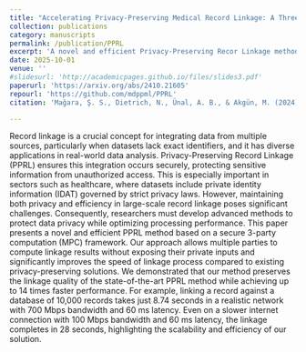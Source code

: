 ```yaml
---
title: "Accelerating Privacy-Preserving Medical Record Linkage: A Three-Party MPC Approach"
collection: publications
category: manuscripts
permalink: /publication/PPRL
excerpt: 'A novel and efficient Privacy-Preserving Recor Linkage method based on a secure 3-party (MPC)computaion framework'
date: 2025-10-01
venue: ''
#slidesurl: 'http://academicpages.github.io/files/slides3.pdf'
paperurl: 'https://arxiv.org/abs/2410.21605'
repourl: 'https://github.com/mdppml/PPRL'
citation: 'Mağara, Ş. S., Dietrich, N., Ünal, A. B., & Akgün, M. (2024). Accelerating Privacy-Preserving Medical Record Linkage: A Three-Party MPC Approach. <i>arXiv preprint</i>, arXiv:2410.21605. https://doi.org/10.48550/arXiv.2410.21605'

---
```


 Record linkage is a crucial concept for integrating data from multiple sources, particularly when datasets lack exact identifiers, and it has diverse applications in real-world data analysis. Privacy-Preserving Record Linkage (PPRL) ensures this integration occurs securely, protecting sensitive information from unauthorized access. This is especially important in sectors such as healthcare, where datasets include private identity information (IDAT) governed by strict privacy laws. However, maintaining both privacy and efficiency in large-scale record linkage poses significant challenges. Consequently, researchers must develop advanced methods to protect data privacy while optimizing processing performance. This paper presents a novel and efficient PPRL method based on a secure 3-party computation (MPC) framework. Our approach allows multiple parties to compute linkage results without exposing their private inputs and significantly improves the speed of linkage process compared to existing privacy-preserving solutions. We demonstrated that our method preserves the linkage quality of the state-of-the-art PPRL method while achieving up to 14 times faster performance. For example, linking a record against a database of 10,000 records takes just 8.74 seconds in a realistic network with 700 Mbps bandwidth and 60 ms latency. Even on a slower internet connection with 100 Mbps bandwidth and 60 ms latency, the linkage completes in 28 seconds, highlighting the scalability and efficiency of our solution. 